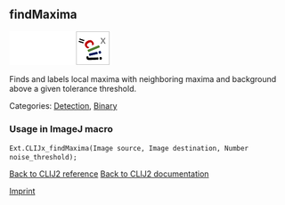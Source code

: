 ## findMaxima
<img src="images/mini_empty_logo.png"/><img src="images/mini_empty_logo.png"/><img src="images/mini_clijx_logo.png"/>

Finds and labels local maxima with neighboring maxima and background above a given tolerance threshold.



Categories: [Detection](https://clij.github.io/clij2-docs/reference__detection), [Binary](https://clij.github.io/clij2-docs/reference__binary)

### Usage in ImageJ macro
```
Ext.CLIJx_findMaxima(Image source, Image destination, Number noise_threshold);
```


[Back to CLIJ2 reference](https://clij.github.io/clij2-docs/reference)
[Back to CLIJ2 documentation](https://clij.github.io/clij2-docs)

[Imprint](https://clij.github.io/imprint)
